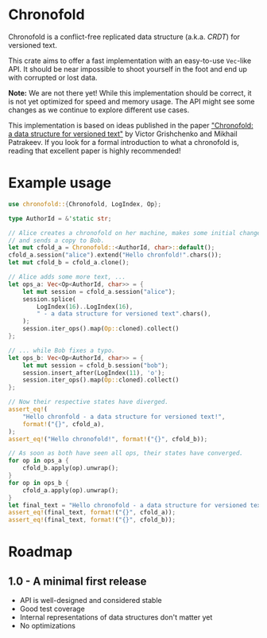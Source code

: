 # Chronofold

Chronofold is a conflict-free replicated data structure (a.k.a. *CRDT*) for
versioned text.

This crate aims to offer a fast implementation with an easy-to-use
`Vec`-like API. It should be near impossible to shoot yourself in the foot
and end up with corrupted or lost data.

**Note:** We are not there yet! While this implementation should be
correct, it is not yet optimized for speed and memory usage. The API might
see some changes as we continue to explore different use cases.

This implementation is based on ideas published in the paper ["Chronofold:
a data structure for versioned text"][paper] by Victor Grishchenko and
Mikhail Patrakeev. If you look for a formal introduction to what a
chronofold is, reading that excellent paper is highly recommended!

[paper]: https://arxiv.org/abs/2002.09511

# Example usage

```rust
use chronofold::{Chronofold, LogIndex, Op};

type AuthorId = &'static str;

// Alice creates a chronofold on her machine, makes some initial changes
// and sends a copy to Bob.
let mut cfold_a = Chronofold::<AuthorId, char>::default();
cfold_a.session("alice").extend("Hello chronfold!".chars());
let mut cfold_b = cfold_a.clone();

// Alice adds some more text, ...
let ops_a: Vec<Op<AuthorId, char>> = {
    let mut session = cfold_a.session("alice");
    session.splice(
        LogIndex(16)..LogIndex(16),
        " - a data structure for versioned text".chars(),
    );
    session.iter_ops().map(Op::cloned).collect()
};

// ... while Bob fixes a typo.
let ops_b: Vec<Op<AuthorId, char>> = {
    let mut session = cfold_b.session("bob");
    session.insert_after(LogIndex(11), 'o');
    session.iter_ops().map(Op::cloned).collect()
};

// Now their respective states have diverged.
assert_eq!(
    "Hello chronfold - a data structure for versioned text!",
    format!("{}", cfold_a),
);
assert_eq!("Hello chronofold!", format!("{}", cfold_b));

// As soon as both have seen all ops, their states have converged.
for op in ops_a {
    cfold_b.apply(op).unwrap();
}
for op in ops_b {
    cfold_a.apply(op).unwrap();
}
let final_text = "Hello chronofold - a data structure for versioned text!";
assert_eq!(final_text, format!("{}", cfold_a));
assert_eq!(final_text, format!("{}", cfold_b));
```

# Roadmap

## 1.0 - A minimal first release

- API is well-designed and considered stable
- Good test coverage
- Internal representations of data structures don't matter yet
- No optimizations
